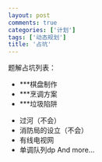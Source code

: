 ```yaml
---
layout: post
comments: true
categories: ['计划']
tags: ['动态规划']
title: '占坑'
---
```

题解占坑列表：
 - ***棋盘制作
 - ***烹调方案
 - ***垃圾陷阱
<!--more-->
 - 过河（不会）
 - 消防局的设立（不会）
 - 有线电视网
 - 单调队列dp
And more...
